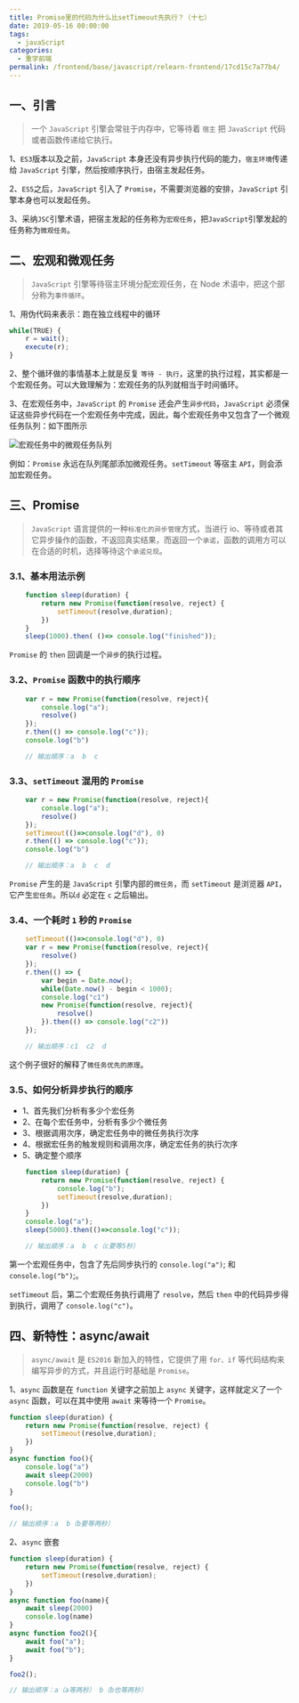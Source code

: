```yaml
---
title: Promise里的代码为什么比setTimeout先执行？（十七）
date: 2019-05-16 00:00:00
tags: 
  - javaScript
categories: 
  - 重学前端
permalink: /frontend/base/javascript/relearn-frontend/17cd15c7a77b4/
---
```


## 一、引言

> 一个 `JavaScript` 引擎会常驻于内存中，它等待着 `宿主` 把 `JavaScript` 代码或者函数传递给它执行。

1、`ES3`版本以及之前，`JavaScript` 本身还没有异步执行代码的能力，`宿主环境`传递给 `JavaScript` 引擎，然后按顺序执行，由宿主发起任务。

2、`ES5`之后，`JavaScript` 引入了 `Promise`，不需要浏览器的安排，`JavaScript` 引擎本身也可以发起任务。

3、采纳`JSC`引擎术语，把宿主发起的任务称为`宏观任务`，把`JavaScript`引擎发起的任务称为`微观任务`。

## 二、宏观和微观任务

> `JavaScript` 引擎等待宿主环境分配宏观任务，在 Node 术语中，把这个部分称为`事件循环`。

1、用伪代码来表示：跑在独立线程中的循环

```js
while(TRUE) {
    r = wait();
    execute(r);
}
```

2、整个循环做的事情基本上就是反复 `等待 - 执行`，这里的执行过程，其实都是一个宏观任务。可以大致理解为：宏观任务的队列就相当于时间循环。

3、在宏观任务中，`JavaScript` 的 `Promise` 还会产生`异步代码`，`JavaScript` 必须保证这些异步代码在一个宏观任务中完成，因此，每个宏观任务中又包含了一个微观任务队列：如下图所示

![宏观任务中的微观任务队列](https://static001.geekbang.org/resource/image/16/65/16f70a9a51a65d5302166b0d78414d65.jpg)

例如：`Promise` 永远在队列尾部添加微观任务。`setTimeout` 等宿主 `API`，则会添加宏观任务。

## 三、Promise

> `JavaScript` 语言提供的一种`标准化的异步管理`方式，当进行 io、等待或者其它异步操作的函数，不返回真实结果，而返回一个`承诺`，函数的调用方可以在合适的时机，选择等待这个`承诺兑现`。

### 3.1、基本用法示例

```js
    function sleep(duration) {
        return new Promise(function(resolve, reject) {
            setTimeout(resolve,duration);
        })
    }
    sleep(1000).then( ()=> console.log("finished"));
```

`Promise` 的 `then` 回调是一个`异步`的执行过程。

### 3.2、`Promise` 函数中的执行顺序

```js
    var r = new Promise(function(resolve, reject){
        console.log("a");
        resolve()
    });
    r.then(() => console.log("c"));
    console.log("b")

    // 输出顺序：a  b  c
```

### 3.3、`setTimeout` 混用的 `Promise`

```js
    var r = new Promise(function(resolve, reject){
        console.log("a");
        resolve()
    });
    setTimeout(()=>console.log("d"), 0)
    r.then(() => console.log("c"));
    console.log("b")

    // 输出顺序：a  b  c  d
```

`Promise` 产生的是 `JavaScript` 引擎内部的`微任务`，而 `setTimeout` 是浏览器 `API`，它产生`宏任务`。所以`d` 必定在 `c` 之后输出。

### 3.4、一个耗时 `1` 秒的 `Promise`

```js
    setTimeout(()=>console.log("d"), 0)
    var r = new Promise(function(resolve, reject){
        resolve()
    });
    r.then(() => {
        var begin = Date.now();
        while(Date.now() - begin < 1000);
        console.log("c1")
        new Promise(function(resolve, reject){
            resolve()
        }).then(() => console.log("c2"))
    });

    // 输出顺序：c1  c2  d
```

这个例子很好的解释了`微任务优先的原理`。

### 3.5、如何分析异步执行的顺序

+ 1、首先我们分析有多少个宏任务
+ 2、在每个宏任务中，分析有多少个微任务
+ 3、根据调用次序，确定宏任务中的微任务执行次序
+ 4、根据宏任务的触发规则和调用次序，确定宏任务的执行次序
+ 5、确定整个顺序

```js
    function sleep(duration) {
        return new Promise(function(resolve, reject) {
            console.log("b");
            setTimeout(resolve,duration);
        })
    }
    console.log("a");
    sleep(5000).then(()=>console.log("c"));

    // 输出顺序：a  b  c（c要等5秒）
```

第一个宏观任务中，包含了先后同步执行的 `console.log("a")`; 和 `console.log("b")`;。

`setTimeout` 后，第二个宏观任务执行调用了 `resolve`，然后 `then` 中的代码异步得到执行，调用了 `console.log("c")`。

## 四、新特性：async/await

> `async/await` 是 `ES2016` 新加入的特性，它提供了用 `for、if` 等代码结构来编写异步的方式，并且运行时基础是 `Promise`。

1、`async` 函数是在 `function` 关键字之前加上 `async` 关键字，这样就定义了一个 `async` 函数，可以在其中使用 `await` 来等待一个 `Promise`。

```js
function sleep(duration) {
    return new Promise(function(resolve, reject) {
        setTimeout(resolve,duration);
    })
}
async function foo(){
    console.log("a")
    await sleep(2000)
    console.log("b")
}

foo();

// 输出顺序：a  b（b要等两秒）
```

2、`async` 嵌套

```js
function sleep(duration) {
    return new Promise(function(resolve, reject) {
        setTimeout(resolve,duration);
    })
}
async function foo(name){
    await sleep(2000)
    console.log(name)
}
async function foo2(){
    await foo("a");
    await foo("b");
}

foo2();

// 输出顺序：a（a等两秒） b（b也等两秒）
```
